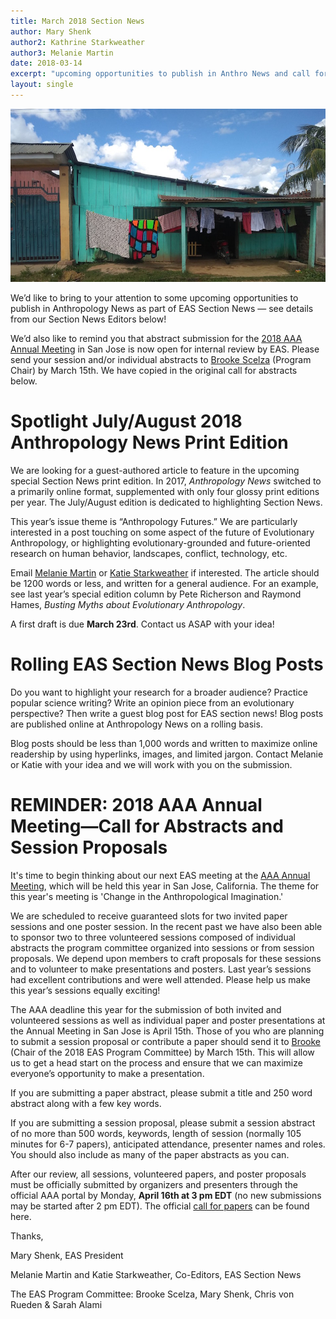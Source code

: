 ```yaml
---
title: March 2018 Section News
author: Mary Shenk
author2: Kathrine Starkweather
author3: Melanie Martin
date: 2018-03-14
excerpt: "upcoming opportunities to publish in Anthro News and call for abstracts for AAA 2018"
layout: single
---
```


![](/assets/images/laundry.jpg)

We’d like to bring to your attention to some upcoming opportunities to publish in Anthropology News as part of EAS Section News — see details from our Section News Editors below!

We’d also like to remind you that abstract submission for the [2018 AAA Annual Meeting](http://amaa.informz.net/z/cjUucD9taT0yMzExODYyJnA9MSZ1PTM3NDA4ODk5MyZsaT0xNDAwMjk1Mw/index.html) in San Jose is now open for internal review by EAS. Please send your session and/or individual abstracts to [Brooke Scelza](bscelza@gmail.com) (Program Chair) by March 15th. We have copied in the original call for abstracts below.

# Spotlight July/August 2018 Anthropology News Print Edition

We are looking for a guest-authored article to feature in the upcoming special Section News print edition. In 2017, *Anthropology News* switched to a primarily online format, supplemented with only four glossy print editions per year. The July/August edition is dedicated to highlighting Section News.

This year’s issue theme is “Anthropology Futures.” We are particularly interested in a post touching on some aspect of the future of Evolutionary Anthropology, or highlighting evolutionary-grounded and future-oriented research on human behavior, landscapes, conflict, technology, etc.

Email [Melanie Martin](melaamartin@gmail.com) or [Katie Starkweather](kstarkweather8@gmail.com) if interested. The article should be 1200 words or less, and written for a general audience. For an example, see last year’s special edition column by Pete Richerson and Raymond Hames, *Busting Myths about Evolutionary Anthropology*.

A first draft is due **March 23rd**. Contact us ASAP with your idea!
 
# Rolling EAS Section News Blog Posts

Do you want to highlight your research for a broader audience? Practice popular science writing? Write an opinion piece from an evolutionary perspective? Then write a guest blog post for EAS section news! Blog posts are published online at Anthropology News on a rolling basis.

Blog posts should be less than 1,000 words and written to maximize online readership by using hyperlinks, images, and limited jargon. Contact Melanie or Katie with your idea and we will work with you on the submission.

# REMINDER: 2018 AAA Annual Meeting—Call for Abstracts and Session Proposals

It's time to begin thinking about our next EAS meeting at the [AAA Annual Meeting](http://amaa.informz.net/z/cjUucD9taT0yMzExODYyJnA9MSZ1PTM3NDA4ODk5MyZsaT0xNDAwMjk1Mw/index.html), which will be held this year in San Jose, California. The theme for this year's meeting is 'Change in the Anthropological Imagination.'

We are scheduled to receive guaranteed slots for two invited paper sessions and one poster session. In the recent past we have also been able to sponsor two to three volunteered sessions composed of individual abstracts the program committee organized into sessions or from session proposals. We depend upon members to craft proposals for these sessions and to volunteer to make presentations and posters. Last year’s sessions had excellent contributions and were well attended. Please help us make this year’s sessions equally exciting!

The AAA deadline this year for the submission of both invited and volunteered sessions as well as individual paper and poster presentations at the Annual Meeting in San Jose is April 15th. Those of you who are planning to submit a session proposal or contribute a paper should send it to [Brooke](bscelza@gmail.com) (Chair of the 2018 EAS Program Committee) by March 15th. This will allow us to get a head start on the process and ensure that we can maximize everyone’s opportunity to make a presentation.

If you are submitting a paper abstract, please submit a title and 250 word abstract along with a few key words.
 
If you are submitting a session proposal, please submit a session abstract of no more than 500 words, keywords, length of session (normally 105 minutes for 6-7 papers), anticipated attendance, presenter names and roles. You should also include as many of the paper abstracts as you can.
 
After our review, all sessions, volunteered papers, and poster proposals must be officially submitted by organizers and presenters through the official AAA portal by Monday, **April 16th at 3 pm EDT** (no new submissions may be started after 2 pm EDT). The official [call for papers](http://amaa.informz.net/z/cjUucD9taT0yMzExODYyJnA9MSZ1PTM3NDA4ODk5MyZsaT0xNDAwMjk1NA/index.html) can be found here.

Thanks,

Mary Shenk, EAS President

Melanie Martin and Katie Starkweather, Co-Editors, EAS Section News

The EAS Program Committee: Brooke Scelza, Mary Shenk, Chris von Rueden & Sarah Alami

 